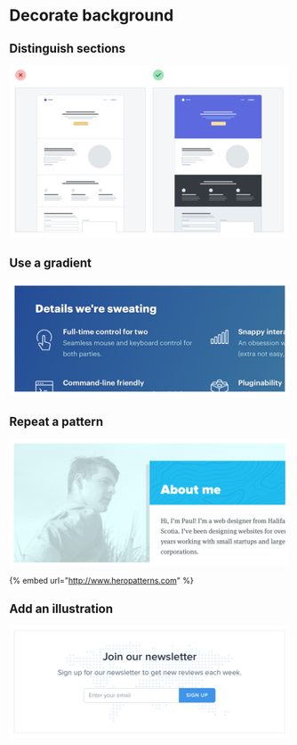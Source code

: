 # Decorate background

## Distinguish sections

![](../.gitbook/assets/decorate-background-color.png)

## Use a gradient

![](../.gitbook/assets/decorate-background-gradient.png)

## Repeat a pattern

![](../.gitbook/assets/decorate-background-pattern.png)

{% embed url="http://www.heropatterns.com" %}

## Add an illustration

![](../.gitbook/assets/decorate-background-illustration.png)
